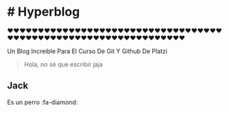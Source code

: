 # # Hyperblog

&hearts;&hearts;&hearts;&hearts;&hearts;&hearts;&hearts;&hearts;&hearts;&hearts;&hearts;&hearts;&hearts;&hearts;&hearts;&hearts;&hearts;&hearts;&hearts;&hearts;&hearts;&hearts;&hearts;&hearts;&hearts;&hearts;&hearts;&hearts;&hearts;&hearts;&hearts;&hearts;&hearts;&hearts;&hearts;&hearts;&hearts;&hearts;&hearts;&hearts;&hearts;&hearts;&hearts;&hearts;&hearts;&hearts;&hearts;&hearts;&hearts;&hearts;&hearts;&hearts;&hearts;&hearts;&hearts;&hearts;&hearts;&hearts;&hearts;&hearts;&hearts;&hearts;&hearts;&hearts;


Un Blog Increible Para El Curso De Git Y Github De Platzi

> Hola, no sé que escribir jaja

## Jack 

Es un perro :fa-diamond: